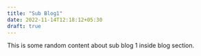 ```yaml
---
title: "Sub Blog1"
date: 2022-11-14T12:18:12+05:30
draft: true
---
```


This is some random content about sub blog 1 inside blog section.
